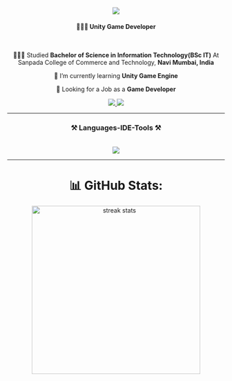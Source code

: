 <h1 align="center">
    <img src="https://readme-typing-svg.herokuapp.com/?font=Righteous&size=35&center=true&vCenter=true&width=500&height=70&duration=3500&lines=Hi+There!+👋;+I'm+Sabbath+Barboza;" />
</h1>

<h4 align="center"> 👩🏻‍💻 Unity Game Developer</h4>

<br/>

<div align="center">

👩🏻‍🎓 Studied **Bachelor of Science in Information Technology(BSc IT)** At Sanpada College of Commerce and Technology, **Navi Mumbai, India**

 🌱 I’m currently learning **Unity Game Engine**

💼 Looking for a Job as a **Game Developer**
 
 </div>

 <div align="center"> 
  <a href="SabbathBarboza000@gmail.com">
    <img src="https://img.shields.io/badge/Gmail-333333?style=for-the-badge&logo=gmail&logoColor=red" />
  </a>
  <a href="https://github.com/SabbathBraboza?tab=repositories">
    <img src="https://img.shields.io/badge/GitHub-100000?style=for-the-badge&logo=github&logoColor=white" target="_blank" />
  </a>

 <hr/>
 
<h3 align="center">⚒️ Languages-IDE-Tools ⚒️</h3>

<br/>
<div align="center">

<img src="https://skillicons.dev/icons?i=cs,github,unity,visualstudio,"/>

</div>

 <hr/>

# 📊 GitHub Stats:
<div align=center>
  <img width=390 src="https://github-readme-streak-stats-salesp07.vercel.app/?user=Sabbath%20Barboza&count_private=true&theme=react&border_radius=10" alt="streak stats"/>
